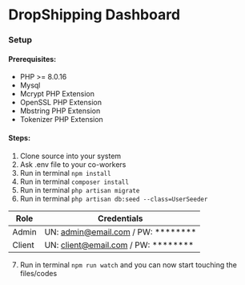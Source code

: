 # DropShipping Dashboard
### Setup
#### Prerequisites:

- PHP >= 8.0.16
- Mysql
- Mcrypt PHP Extension
- OpenSSL PHP Extension
- Mbstring PHP Extension
- Tokenizer PHP Extension

#### Steps:

1. Clone source into your system
2. Ask .env file to your co-workers
3. Run in terminal `npm install`
4. Run in terminal `composer install`
5. Run in terminal `php artisan migrate`
6. Run in terminal `php artisan db:seed --class=UserSeeder`

| Role | Credentials |
| ------ | ------ |
| Admin | UN: admin@email.com / PW: ******** |
| Client | UN: client@email.com / PW: ******** |

7. Run in terminal `npm run watch` and you can now start touching the files/codes
